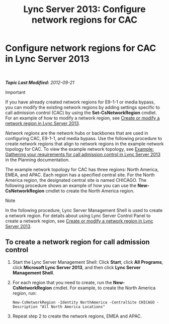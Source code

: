 ﻿---
title: 'Lync Server 2013: Configure network regions for CAC'
TOCTitle: Configure network regions for CAC
ms:assetid: ea3ff988-dd5a-4bc4-bec5-39a0fb09793a
ms:mtpsurl: https://technet.microsoft.com/en-us/library/Gg399051(v=OCS.15)
ms:contentKeyID: 48185906
ms.date: 07/23/2014
mtps_version: v=OCS.15
---

<div data-xmlns="http://www.w3.org/1999/xhtml">

<div class="topic" data-xmlns="http://www.w3.org/1999/xhtml" data-msxsl="urn:schemas-microsoft-com:xslt" data-cs="http://msdn.microsoft.com/en-us/">

<div data-asp="http://msdn2.microsoft.com/asp">

# Configure network regions for CAC in Lync Server 2013

</div>

<div id="mainSection">

<div id="mainBody">

<span> </span>

_**Topic Last Modified:** 2012-09-21_

<div>


> [!IMPORTANT]
> If you have already created network regions for E9-1-1 or media bypass, you can modify the existing network regions by adding settings specific to call admission control (CAC) by using the <STRONG>Set-CsNetworkRegion</STRONG> cmdlet. For an example of how to modify a network region, see <A href="lync-server-2013-create-or-modify-a-network-region.md">Create or modify a network region in Lync Server 2013</A>.



</div>

*Network regions* are the network hubs or backbones that are used in configuring CAC, E9-1-1, and media bypass. Use the following procedure to create network regions that align to network regions in the example network topology for CAC. To view the example network topology, see [Example: Gathering your requirements for call admission control in Lync Server 2013](lync-server-2013-example-of-gathering-your-requirements-for-call-admission-control.md) in the Planning documentation.

The example network topology for CAC has three regions: North America, EMEA, and APAC. Each region has a specified central site. For the North America region, the designated central site is named CHICAGO. The following procedure shows an example of how you can use the **New-CsNetworkRegion** cmdlet to create the North America region.

<div>


> [!NOTE]
> In the following procedure, Lync Server Management Shell is used to create a network region. For details about using Lync Server Control Panel to create a network region, see <A href="lync-server-2013-create-or-modify-a-network-region.md">Create or modify a network region in Lync Server 2013</A>.



</div>

<div>

## To create a network region for call admission control

1.  Start the Lync Server Management Shell: Click **Start**, click **All Programs**, click **Microsoft Lync Server 2013**, and then click **Lync Server Management Shell**.

2.  For each region that you need to create, run the **New-CsNetworkRegion** cmdlet. For example, to create the North America region, run:
    
        New-CsNetworkRegion -Identity NorthAmerica -CentralSite CHICAGO -Description "All North America Locations"

3.  Repeat step 2 to create the network regions, EMEA and APAC.

</div>

</div>

<span> </span>

</div>

</div>

</div>

